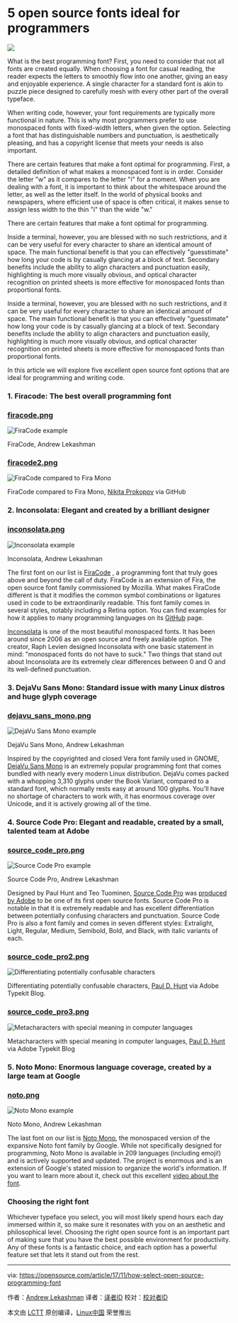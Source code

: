 5 open source fonts ideal for programmers
======

![](https://opensource.com/sites/default/files/styles/image-full-size/public/lead-images/documentation-type-keys-yearbook.png?itok=Q-ELM2rn)

What is the best programming font? First, you need to consider that not all fonts are created equally. When choosing a font for casual reading, the reader expects the letters to smoothly flow into one another, giving an easy and enjoyable experience. A single character for a standard font is akin to puzzle piece designed to carefully mesh with every other part of the overall typeface.

When writing code, however, your font requirements are typically more functional in nature. This is why most programmers prefer to use monospaced fonts with fixed-width letters, when given the option. Selecting a font that has distinguishable numbers and punctuation, is aesthetically pleasing, and has a copyright license that meets your needs is also important.

There are certain features that make a font optimal for programming. First, a detailed definition of what makes a monospaced font is in order. Consider the letter "w" as it compares to the letter "i" for a moment. When you are dealing with a font, it is important to think about the whitespace around the letter, as well as the letter itself. In the world of physical books and newspapers, where efficient use of space is often critical, it makes sense to assign less width to the thin "i" than the wide "w."

There are certain features that make a font optimal for programming.

Inside a terminal, however, you are blessed with no such restrictions, and it can be very useful for every character to share an identical amount of space. The main functional benefit is that you can effectively "guesstimate" how long your code is by casually glancing at a block of text. Secondary benefits include the ability to align characters and punctuation easily, highlighting is much more visually obvious, and optical character recognition on printed sheets is more effective for monospaced fonts than proportional fonts.

Inside a terminal, however, you are blessed with no such restrictions, and it can be very useful for every character to share an identical amount of space. The main functional benefit is that you can effectively "guesstimate" how long your code is by casually glancing at a block of text. Secondary benefits include the ability to align characters and punctuation easily, highlighting is much more visually obvious, and optical character recognition on printed sheets is more effective for monospaced fonts than proportional fonts.

In this article we will explore five excellent open source font options that are ideal for programming and writing code.

### 1. Firacode: The best overall programming font

### [firacode.png][1]

![FiraCode example][2]


FiraCode, Andrew Lekashman

### [firacode2.png][3]

![FiraCode compared to Fira Mono][4]


FiraCode compared to Fira Mono, [Nikita Prokopov][5] via GitHub

### 2. Inconsolata: Elegant and created by a brilliant designer

### [inconsolata.png][6]

![Inconsolata example][7]


Inconsolata, Andrew Lekashman

The first font on our list is [FiraCode][5] , a programming font that truly goes above and beyond the call of duty. FiraCode is an extension of Fira, the open source font family commissioned by Mozilla. What makes FiraCode different is that it modifies the common symbol combinations or ligatures used in code to be extraordinarily readable. This font family comes in several styles, notably including a Retina option. You can find examples for how it applies to many programming languages on its [GitHub][5] page.

[Inconsolata][8] is one of the most beautiful monospaced fonts. It has been around since 2006 as an open source and freely available option. The creator, Raph Levien designed Inconsolata with one basic statement in mind: "monospaced fonts do not have to suck." Two things that stand out about Inconsolata are its extremely clear differences between 0 and O and its well-defined punctuation.

### 3. DejaVu Sans Mono: Standard issue with many Linux distros and huge glyph coverage

### [dejavu_sans_mono.png][9]

![DejaVu Sans Mono example][10]


DejaVu Sans Mono, Andrew Lekashman

Inspired by the copyrighted and closed Vera font family used in GNOME, [DejaVu Sans Mono][11] is an extremely popular programming font that comes bundled with nearly every modern Linux distribution. DejaVu comes packed with a whopping 3,310 glyphs under the Book Variant, compared to a standard font, which normally rests easy at around 100 glyphs. You'll have no shortage of characters to work with, it has enormous coverage over Unicode, and it is actively growing all of the time.

### 4. Source Code Pro: Elegant and readable, created by a small, talented team at Adobe

### [source_code_pro.png][12]

![Source Code Pro example][13]


Source Code Pro, Andrew Lekashman

Designed by Paul Hunt and Teo Tuominen, [Source Code Pro][14] was [produced by Adobe][15] to be one of its first open source fonts. Source Code Pro is notable in that it is extremely readable and has excellent differentiation between potentially confusing characters and punctuation. Source Code Pro is also a font family and comes in seven different styles: Extralight, Light, Regular, Medium, Semibold, Bold, and Black, with italic variants of each.

### [source_code_pro2.png][16]

![Differentiating potentially confusable characters][17]


Differentiating potentially confusable characters, [Paul D. Hunt][15] via Adobe Typekit Blog.

### [source_code_pro3.png][18]

![Metacharacters with special meaning in computer languages][19]


Metacharacters with special meaning in computer languages, [Paul D. Hunt][15] via Adobe Typekit Blog

### 5. Noto Mono: Enormous language coverage, created by a large team at Google

### [noto.png][20]

![Noto Mono example][21]


Noto Mono, Andrew Lekashman

The last font on our list is [Noto Mono][22], the monospaced version of the expansive Noto font family by Google. While not specifically designed for programming, Noto Mono is available in 209 languages (including emoji!) and is actively supported and updated. The project is enormous and is an extension of Google's stated mission to organize the world's information. If you want to learn more about it, check out this excellent [video about the font][23].

### Choosing the right font

Whichever typeface you select, you will most likely spend hours each day immersed within it, so make sure it resonates with you on an aesthetic and philosophical level. Choosing the right open source font is an important part of making sure that you have the best possible environment for productivity. Any of these fonts is a fantastic choice, and each option has a powerful feature set that lets it stand out from the rest.

--------------------------------------------------------------------------------

via: https://opensource.com/article/17/11/how-select-open-source-programming-font

作者：[Andrew Lekashman][a]
译者：[译者ID](https://github.com/译者ID)
校对：[校对者ID](https://github.com/校对者ID)

本文由 [LCTT](https://github.com/LCTT/TranslateProject) 原创编译，[Linux中国](https://linux.cn/) 荣誉推出

[a]:https://opensource.com
[1]:/https://opensource.comfile/377151
[2]:https://opensource.com/sites/default/files/u128651/firacode.png (FiraCode example)
[3]:https://opensource.com/file/377156
[4]:https://opensource.com/sites/default/files/u128651/firacode2.png (FiraCode compared to Fira Mono)
[5]:https://github.com/tonsky/FiraCode
[6]:https://opensource.com/file/377161
[7]:https://opensource.com/sites/default/files/u128651/inconsolata.png (Inconsolata example)
[8]:http://www.levien.com/type/myfonts/inconsolata.html
[9]:https://opensource.com/file/377146
[10]:https://opensource.com/sites/default/files/u128651/dejavu_sans_mono.png (DejaVu Sans Mono example)
[11]:https://dejavu-fonts.github.io/
[12]:https://opensource.com/file/377171
[13]:https://opensource.com/sites/default/files/u128651/source_code_pro.png (Source Code Pro example)
[14]:https://github.com/adobe-fonts/source-code-pro
[15]:https://blog.typekit.com/2012/09/24/source-code-pro/
[16]:https://opensource.com/file/377176
[17]:https://opensource.com/sites/default/files/u128651/source_code_pro2.png (Differentiating potentially confusable characters)
[18]:https://opensource.com/file/377181
[19]:https://opensource.com/sites/default/files/u128651/source_code_pro3.png (Metacharacters with special meaning in computer languages)
[20]:https://opensource.com/file/377166
[21]:https://opensource.com/sites/default/files/u128651/noto.png (Noto Mono example)
[22]:https://www.google.com/get/noto/#mono-mono
[23]:https://www.youtube.com/watch?v=AAzvk9HSi84
